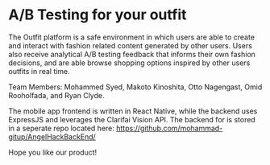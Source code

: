 # A/B Testing for your outfit

The Outfit platform is a safe environment in which users are able to create and interact with fashion related content generated by other users. Users also receive analytical A/B testing feedback that informs their own fashion decisions, and are able browse shopping options inspired by other users outfits in real time.

Team Members: Mohammed Syed, Makoto Kinoshita, Otto Nagengast, Omid Rooholfada, and Ryan Clyde.

The mobile app frontend is written in React Native, while the backend uses ExpressJS and leverages the Clarifai Vision API. The backend for is stored in a seperate repo located here: https://github.com/mohammad-gitup/AngelHackBackEnd/

Hope you like our product!
